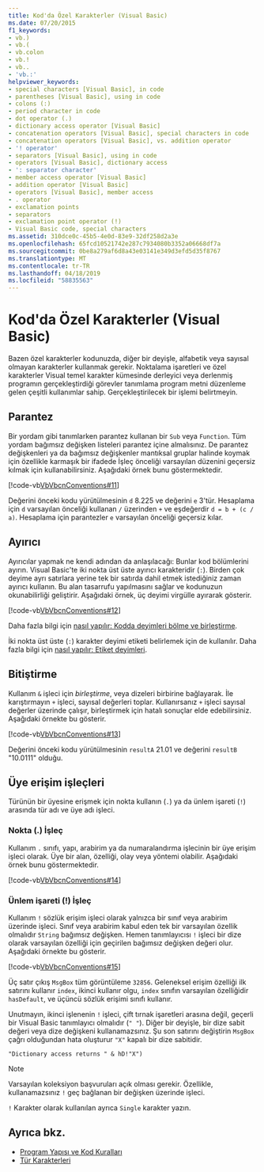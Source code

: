 ```yaml
---
title: Kod'da Özel Karakterler (Visual Basic)
ms.date: 07/20/2015
f1_keywords:
- vb.)
- vb.(
- vb.colon
- vb.!
- vb..
- 'vb.:'
helpviewer_keywords:
- special characters [Visual Basic], in code
- parentheses [Visual Basic], using in code
- colons (:)
- period character in code
- dot operator (.)
- dictionary access operator [Visual Basic]
- concatenation operators [Visual Basic], special characters in code
- concatenation operators [Visual Basic], vs. addition operator
- '! operator'
- separators [Visual Basic], using in code
- operators [Visual Basic], dictionary access
- ': separator character'
- member access operator [Visual Basic]
- addition operator [Visual Basic]
- operators [Visual Basic], member access
- . operator
- exclamation points
- separators
- exclamation point operator (!)
- Visual Basic code, special characters
ms.assetid: 310dce0c-45b5-4e0d-83e9-32df258d2a3e
ms.openlocfilehash: 65fcd10521742e287c7934080b3352a06668df7a
ms.sourcegitcommit: 0be8a279af6d8a43e03141e349d3efd5d35f8767
ms.translationtype: MT
ms.contentlocale: tr-TR
ms.lasthandoff: 04/18/2019
ms.locfileid: "58835563"
---
```

# <a name="special-characters-in-code-visual-basic"></a>Kod'da Özel Karakterler (Visual Basic)
Bazen özel karakterler kodunuzda, diğer bir deyişle, alfabetik veya sayısal olmayan karakterler kullanmak gerekir. Noktalama işaretleri ve özel karakterler Visual temel karakter kümesinde derleyici veya derlenmiş programın gerçekleştirdiği görevler tanımlama program metni düzenleme gelen çeşitli kullanımlar sahip. Gerçekleştirilecek bir işlemi belirtmeyin.  
  
## <a name="parentheses"></a>Parantez  
 Bir yordam gibi tanımlarken parantez kullanan bir `Sub` veya `Function`. Tüm yordam bağımsız değişken listeleri parantez içine almalısınız. De parantez değişkenleri ya da bağımsız değişkenler mantıksal gruplar halinde koymak için özellikle karmaşık bir ifadede İşleç önceliği varsayılan düzenini geçersiz kılmak için kullanabilirsiniz. Aşağıdaki örnek bunu göstermektedir.  
  
 [!code-vb[VbVbcnConventions#11](~/samples/snippets/visualbasic/VS_Snippets_VBCSharp/VbVbcnConventions/VB/Class1.vb#11)]  
  
 Değerini önceki kodu yürütülmesinin `d` 8.225 ve değerini `e` 3'tür. Hesaplama için `d` varsayılan önceliği kullanan `/` üzerinden `+` ve eşdeğerdir `d = b + (c / a)`. Hesaplama için parantezler `e` varsayılan önceliği geçersiz kılar.  
  
## <a name="separators"></a>Ayırıcı  
 Ayırıcılar yapmak ne kendi adından da anlaşılacağı: Bunlar kod bölümlerini ayırın. Visual Basic'te iki nokta üst üste ayırıcı karakteridir (`:`). Birden çok deyime ayrı satırlara yerine tek bir satırda dahil etmek istediğiniz zaman ayırıcı kullanın. Bu alan tasarrufu yapılmasını sağlar ve kodunuzun okunabilirliği geliştirir. Aşağıdaki örnek, üç deyimi virgülle ayırarak gösterir.  
  
 [!code-vb[VbVbcnConventions#12](~/samples/snippets/visualbasic/VS_Snippets_VBCSharp/VbVbcnConventions/VB/Class1.vb#12)]  
  
 Daha fazla bilgi için [nasıl yapılır: Kodda deyimleri bölme ve birleştirme](../../../visual-basic/programming-guide/program-structure/how-to-break-and-combine-statements-in-code.md).  
  
 İki nokta üst üste (`:`) karakter deyimi etiketi belirlemek için de kullanılır. Daha fazla bilgi için [nasıl yapılır: Etiket deyimleri](../../../visual-basic/programming-guide/program-structure/how-to-label-statements.md).  
  
## <a name="concatenation"></a>Bitiştirme  
 Kullanım `&` işleci için *birleştirme*, veya dizeleri birbirine bağlayarak. İle karıştırmayın `+` işleci, sayısal değerleri toplar. Kullanırsanız `+` işleci sayısal değerler üzerinde çalışır, birleştirmek için hatalı sonuçlar elde edebilirsiniz. Aşağıdaki örnekte bu gösterir.  
  
 [!code-vb[VbVbcnConventions#13](~/samples/snippets/visualbasic/VS_Snippets_VBCSharp/VbVbcnConventions/VB/Class1.vb#13)]  
  
 Değerini önceki kodu yürütülmesinin `resultA` 21.01 ve değerini `resultB` "10.0111" olduğu.  
  
## <a name="member-access-operators"></a>Üye erişim işleçleri  
 Türünün bir üyesine erişmek için nokta kullanın (`.`) ya da ünlem işareti (`!`) arasında tür adı ve üye adı işleci.  
  
### <a name="dot--operator"></a>Nokta (.) İşleç  
 Kullanım `.` sınıfı, yapı, arabirim ya da numaralandırma işlecinin bir üye erişim işleci olarak. Üye bir alan, özelliği, olay veya yöntemi olabilir. Aşağıdaki örnek bunu göstermektedir.  
  
 [!code-vb[VbVbcnConventions#14](~/samples/snippets/visualbasic/VS_Snippets_VBCSharp/VbVbcnConventions/VB/Class1.vb#14)]  
  
### <a name="exclamation-point--operator"></a>Ünlem işareti (!) İşleç  
 Kullanım `!` sözlük erişim işleci olarak yalnızca bir sınıf veya arabirim üzerinde işleci. Sınıf veya arabirim kabul eden tek bir varsayılan özellik olmalıdır `String` bağımsız değişken. Hemen tanımlayıcısı `!` işleci bir dize olarak varsayılan özelliği için geçirilen bağımsız değişken değeri olur. Aşağıdaki örnekte bu gösterir.  
  
 [!code-vb[VbVbcnConventions#15](~/samples/snippets/visualbasic/VS_Snippets_VBCSharp/VbVbcnConventions/VB/Class1.vb#15)]  
  
 Üç satır çıkış `MsgBox` tüm görüntüleme `32856`. Geleneksel erişim özelliği ilk satırını kullanır `index`, ikinci kullanır olgu, `index` sınıfın varsayılan özelliğidir `hasDefault`, ve üçüncü sözlük erişimi sınıfı kullanır.  
  
 Unutmayın, ikinci işlenenin `!` işleci, çift tırnak işaretleri arasına değil, geçerli bir Visual Basic tanımlayıcı olmalıdır (`" "`). Diğer bir deyişle, bir dize sabit değeri veya dize değişkeni kullanamazsınız. Şu son satırını değiştirin `MsgBox` çağrı olduğundan hata oluşturur `"X"` kapalı bir dize sabitidir.  
  
 `"Dictionary access returns " & hD!"X")`  
  
> [!NOTE]
>  Varsayılan koleksiyon başvuruları açık olması gerekir. Özellikle, kullanamazsınız `!` geç bağlanan bir değişken üzerinde işleci.  
  
 `!` Karakter olarak kullanılan ayrıca `Single` karakter yazın.  
  
## <a name="see-also"></a>Ayrıca bkz.

- [Program Yapısı ve Kod Kuralları](../../../visual-basic/programming-guide/program-structure/program-structure-and-code-conventions.md)
- [Tür Karakterleri](../../../visual-basic/programming-guide/language-features/data-types/type-characters.md)
